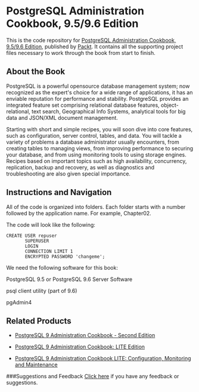 # PostgreSQL Administration Cookbook, 9.5/9.6 Edition
This is the code repository for [PostgreSQL Administration Cookbook, 9.5/9.6 Edition](https://www.packtpub.com/big-data-and-business-intelligence/postgresql-administration-cookbook-9596-edition?utm_source=github&utm_medium=repository&utm_campaign=9781785883187), published by [Packt](https://www.packtpub.com/?utm_source=github). It contains all the supporting project files necessary to work through the book from start to finish.
## About the Book
PostgreSQL is a powerful opensource database management system; now recognized as the expert's choice for a wide range of applications, it has an enviable reputation for performance and stability. PostgreSQL provides an integrated feature set comprising relational database features, object-relational, text search, Geographical Info Systems, analytical tools for big data and JSON/XML document management.

Starting with short and simple recipes, you will soon dive into core features, such as configuration, server control, tables, and data. You will tackle a variety of problems a database administrator usually encounters, from creating tables to managing views, from improving performance to securing your database, and from using monitoring tools to using storage engines. Recipes based on important topics such as high availability, concurrency, replication, backup and recovery, as well as diagnostics and troubleshooting are also given special importance.


## Instructions and Navigation
All of the code is organized into folders. Each folder starts with a number followed by the application name. For example, Chapter02.



The code will look like the following:
```
CREATE USER repuser
       SUPERUSER
       LOGIN
       CONNECTION LIMIT 1
       ENCRYPTED PASSWORD 'changeme';
```

We need the following software for this book:

PostgreSQL 9.5 or PostgreSQL 9.6 Server Software

psql client utility (part of 9.6)

pgAdmin4

## Related Products
* [PostgreSQL 9 Administration Cookbook - Second Edition](https://www.packtpub.com/big-data-and-business-intelligence/postgresql-9-administration-cookbook-second-edition?utm_source=github&utm_medium=repository&utm_campaign=9781849519069)

* [PostgreSQL 9 Administration Cookbook: LITE Edition](https://www.packtpub.com/big-data-and-business-intelligence/postgresql-9-administration-cookbook-lite-edition?utm_source=github&utm_medium=repository&utm_campaign=9781849516204)

* [PostgreSQL 9 Administration Cookbook LITE: Configuration, Monitoring and Maintenance](https://www.packtpub.com/big-data-and-business-intelligence/postgresql-9-administration-cookbook-lite-configuration-monitorin?utm_source=github&utm_medium=repository&utm_campaign=9781849516426)

###Suggestions and Feedback
[Click here](https://docs.google.com/forms/d/e/1FAIpQLSe5qwunkGf6PUvzPirPDtuy1Du5Rlzew23UBp2S-P3wB-GcwQ/viewform) if you have any feedback or suggestions.
